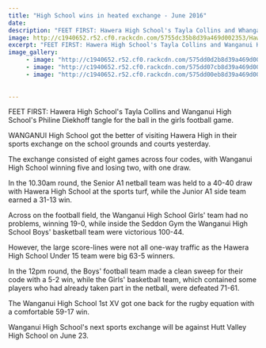 ```yaml
---
title: "High School wins in heated exchange - June 2016"
date: 
description: "FEET FIRST: Hawera High School's Tayla Collins and Whanganui High School's Philine Diekhoff tangle for the ball in the girls football game, Wanganui Chronicle article on 3/6/16..."
image: http://c1940652.r52.cf0.rackcdn.com/5755dc35b8d39a469d002353/Hawera-exchange-2.6.16.jpg
excerpt: "FEET FIRST: Hawera High School's Tayla Collins and Wanganui High School's Philine Diekhoff tangle for the ball in the girls football game."
image_gallery:
     - image: "http://c1940652.r52.cf0.rackcdn.com/575dd0d2b8d39a469d002ca2/netball.jpg"
     - image: "http://c1940652.r52.cf0.rackcdn.com/575dd07cb8d39a469d002ca0/rugby-U15-v-Hawera.jpg"
     - image: "http://c1940652.r52.cf0.rackcdn.com/575dd00eb8d39a469d002c9e/Hawera-exchange-2.6.16.jpg"
    
    
---
```


<p>FEET FIRST: Hawera High School's Tayla Collins and Wanganui High School's Philine Diekhoff tangle for the ball in the girls football game.</p>
<p>WANGANUI High School got the better of visiting Hawera High in their sports exchange on the school grounds and courts yesterday.</p>
<p>The exchange consisted of eight games across four codes, with Wanganui High School winning five and losing two, with one draw.</p>
<p>In the 10.30am round, the Senior A1 netball team was held to a 40-40 draw with Hawera High School at the sports turf, while the Junior A1 side team earned a 31-13 win.</p>
<p>Across on the football field, the Wanganui High School Girls' team had no problems, winning 19-0, while inside the Seddon Gym the Wanganui High School Boys' basketball team were victorious 100-44.</p>
<p>However, the large score-lines were not all one-way traffic as the Hawera High School Under 15 team were big 63-5 winners.</p>
<p>In the 12pm round, the Boys' football team made a clean sweep for their code with a 5-2 win, while the Girls' basketball team, which contained some players who had already taken part in the netball, were defeated 71-61.</p>
<p>The Wanganui High School 1st XV got one back for the rugby equation with a comfortable 59-17 win.</p>
<p>Wanganui High School's next sports exchange will be against Hutt Valley High School on June 23.</p>

